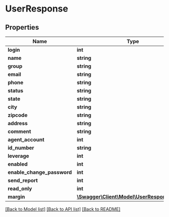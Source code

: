 # UserResponse

## Properties
Name | Type | Description | Notes
------------ | ------------- | ------------- | -------------
**login** | **int** |  | [optional] 
**name** | **string** |  | [optional] 
**group** | **string** |  | [optional] 
**email** | **string** |  | [optional] 
**phone** | **string** |  | [optional] 
**status** | **string** |  | [optional] 
**state** | **string** |  | [optional] 
**city** | **string** |  | [optional] 
**zipcode** | **string** |  | [optional] 
**address** | **string** |  | [optional] 
**comment** | **string** |  | [optional] 
**agent_account** | **int** |  | [optional] 
**id_number** | **string** |  | [optional] 
**leverage** | **int** |  | [optional] 
**enabled** | **int** |  | [optional] 
**enable_change_password** | **int** |  | [optional] 
**send_report** | **int** |  | [optional] 
**read_only** | **int** |  | [optional] 
**margin** | [**\Swagger\Client\Model\UserResponseMargin**](UserResponseMargin.md) |  | [optional] 

[[Back to Model list]](../README.md#documentation-for-models) [[Back to API list]](../README.md#documentation-for-api-endpoints) [[Back to README]](../README.md)


